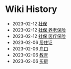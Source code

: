 # Wiki History

- 2023-02-12        [社保](/0007_社保)
- 2023-02-12        [社保 养老保险](/0008_社保_养老保险)
- 2023-02-12        [社保 医疗保险](/0009_社保_医疗保险)
- 2023-02-06        [居住证](/0003_居住证)
- 2023-02-06        [户口](/0004_户口)
- 2023-02-06        [教育](/0006_教育)
- 2023-02-06        [买房](/0005_买房)
